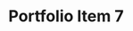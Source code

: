 ---
title: Portfolio Item 7
description: Description of portfolio item 7
image: /assets/images/portfolio/port7.jpg
image_mobile: /assets/images/portfolio/port7-m.jpg
--- 